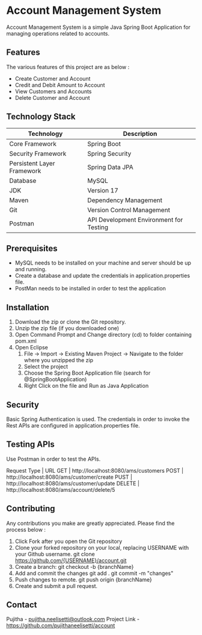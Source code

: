 # Account Management System

Account Management System is a simple Java Spring Boot Application for managing operations related to accounts.

## Features

The various features of this project are as below :
- Create Customer and Account
- Credit and Debit Amount to Account
- View Customers and Accounts
- Delete Customer and Account

## Technology Stack

Technology | Description
----------- | ----------
Core Framework | Spring Boot
Security Framework | Spring Security
Persistent Layer Framework | Spring Data JPA
Database | MySQL
JDK | Version 17
Maven | Dependency Management
Git | Version Control Management
Postman | API Development Environment for Testing

## Prerequisites

- MySQL needs to be installed on your machine and server should be up and running.
- Create a database and update the credentials in application.properties file.
- PostMan needs to be installed in order to test the application

## Installation

1. Download the zip or clone the Git repository.
2. Unzip the zip file (if you downloaded one)
3. Open Command Prompt and Change directory (cd) to folder containing pom.xml
4. Open Eclipse
	1. File -> Import -> Existing Maven Project -> Navigate to the folder where you unzipped the zip
	2. Select the project
	3. Choose the Spring Boot Application file (search for @SpringBootApplication)
	4. Right Click on the file and Run as Java Application
	
## Security

Basic Spring Authentication is used. The credentials in order to invoke the Rest APIs are configured in 
application.properties file.

## Testing APIs

Use Postman in order to test the APIs. 

Request Type | URL
GET | http://localhost:8080/ams/customers
POST | http://localhost:8080/ams/customer/create
PUST | http://localhost:8080/ams/customer/update
DELETE | http://localhost:8080/ams/account/delete/5

## Contributing
Any contributions you make are greatly appreciated. Please find the process below :

1. Click Fork after you open the Git repository
2. Clone your forked repository on your local, replacing USERNAME with your Github username.
	git clone https://github.com/{USERNAME}/account.git
3. Create a branch:
	git checkout -b {branchName}
4. Add and commit the changes
	git add .
	git commit -m "changes"
5. Push changes to remote.
	git push origin {branchName}
6. Create and submit a pull request.

## Contact
Pujitha - pujitha.neelisetti@outlook.com
Project Link - https://github.com/pujithaneelisetti/account
	
